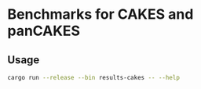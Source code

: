 # Benchmarks for CAKES and panCAKES

## Usage

```bash
cargo run --release --bin results-cakes -- --help
```
